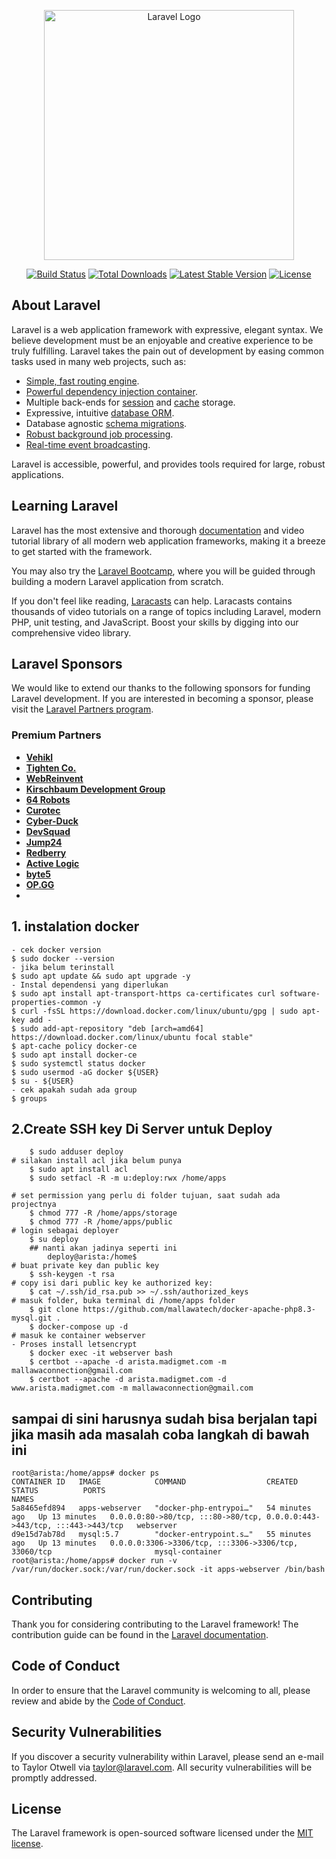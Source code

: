 <p align="center"><a href="https://laravel.com" target="_blank"><img src="https://raw.githubusercontent.com/laravel/art/master/logo-lockup/5%20SVG/2%20CMYK/1%20Full%20Color/laravel-logolockup-cmyk-red.svg" width="400" alt="Laravel Logo"></a></p>

<p align="center">
<a href="https://github.com/laravel/framework/actions"><img src="https://github.com/laravel/framework/workflows/tests/badge.svg" alt="Build Status"></a>
<a href="https://packagist.org/packages/laravel/framework"><img src="https://img.shields.io/packagist/dt/laravel/framework" alt="Total Downloads"></a>
<a href="https://packagist.org/packages/laravel/framework"><img src="https://img.shields.io/packagist/v/laravel/framework" alt="Latest Stable Version"></a>
<a href="https://packagist.org/packages/laravel/framework"><img src="https://img.shields.io/packagist/l/laravel/framework" alt="License"></a>
</p>

## About Laravel

Laravel is a web application framework with expressive, elegant syntax. We believe development must be an enjoyable and creative experience to be truly fulfilling. Laravel takes the pain out of development by easing common tasks used in many web projects, such as:

- [Simple, fast routing engine](https://laravel.com/docs/routing).
- [Powerful dependency injection container](https://laravel.com/docs/container).
- Multiple back-ends for [session](https://laravel.com/docs/session) and [cache](https://laravel.com/docs/cache) storage.
- Expressive, intuitive [database ORM](https://laravel.com/docs/eloquent).
- Database agnostic [schema migrations](https://laravel.com/docs/migrations).
- [Robust background job processing](https://laravel.com/docs/queues).
- [Real-time event broadcasting](https://laravel.com/docs/broadcasting).

Laravel is accessible, powerful, and provides tools required for large, robust applications.

## Learning Laravel

Laravel has the most extensive and thorough [documentation](https://laravel.com/docs) and video tutorial library of all modern web application frameworks, making it a breeze to get started with the framework.

You may also try the [Laravel Bootcamp](https://bootcamp.laravel.com), where you will be guided through building a modern Laravel application from scratch.

If you don't feel like reading, [Laracasts](https://laracasts.com) can help. Laracasts contains thousands of video tutorials on a range of topics including Laravel, modern PHP, unit testing, and JavaScript. Boost your skills by digging into our comprehensive video library.

## Laravel Sponsors

We would like to extend our thanks to the following sponsors for funding Laravel development. If you are interested in becoming a sponsor, please visit the [Laravel Partners program](https://partners.laravel.com).

### Premium Partners

- **[Vehikl](https://vehikl.com/)**
- **[Tighten Co.](https://tighten.co)**
- **[WebReinvent](https://webreinvent.com/)**
- **[Kirschbaum Development Group](https://kirschbaumdevelopment.com)**
- **[64 Robots](https://64robots.com)**
- **[Curotec](https://www.curotec.com/services/technologies/laravel/)**
- **[Cyber-Duck](https://cyber-duck.co.uk)**
- **[DevSquad](https://devsquad.com/hire-laravel-developers)**
- **[Jump24](https://jump24.co.uk)**
- **[Redberry](https://redberry.international/laravel/)**
- **[Active Logic](https://activelogic.com)**
- **[byte5](https://byte5.de)**
- **[OP.GG](https://op.gg)**
- 

## 1. instalation docker
    - cek docker version
    $ sudo docker --version
    - jika belum terinstall
    $ sudo apt update && sudo apt upgrade -y
    - Instal dependensi yang diperlukan
    $ sudo apt install apt-transport-https ca-certificates curl software-properties-common -y
    $ curl -fsSL https://download.docker.com/linux/ubuntu/gpg | sudo apt-key add -
    $ sudo add-apt-repository "deb [arch=amd64] https://download.docker.com/linux/ubuntu focal stable"
    $ apt-cache policy docker-ce
    $ sudo apt install docker-ce
    $ sudo systemctl status docker
    $ sudo usermod -aG docker ${USER}
    $ su - ${USER}
    - cek apakah sudah ada group
    $ groups
## 2.Create SSH key Di Server untuk Deploy
        $ sudo adduser deploy
    # silakan install acl jika belum punya
        $ sudo apt install acl
        $ sudo setfacl -R -m u:deploy:rwx /home/apps

    # set permission yang perlu di folder tujuan, saat sudah ada projectnya
        $ chmod 777 -R /home/apps/storage
        $ chmod 777 -R /home/apps/public
    # login sebagai deployer
        $ su deploy
        ## nanti akan jadinya seperti ini
            deploy@arista:/home$
    # buat private key dan public key
        $ ssh-keygen -t rsa
    # copy isi dari public key ke authorized key:
        $ cat ~/.ssh/id_rsa.pub >> ~/.ssh/authorized_keys
    # masuk folder, buka terminal di /home/apps folder
        $ git clone https://github.com/mallawatech/docker-apache-php8.3-mysql.git .
        $ docker-compose up -d
    # masuk ke container webserver
    - Proses install letsencrypt
        $ docker exec -it webserver bash
        $ certbot --apache -d arista.madigmet.com -m mallawaconnection@gmail.com
        $ certbot --apache -d arista.madigmet.com -d www.arista.madigmet.com -m mallawaconnection@gmail.com
## sampai di sini harusnya sudah bisa berjalan tapi jika masih ada masalah coba langkah di bawah ini
    root@arista:/home/apps# docker ps
    CONTAINER ID   IMAGE            COMMAND                  CREATED          STATUS          PORTS                                                                      NAMES
    5a8465efd894   apps-webserver   "docker-php-entrypoi…"   54 minutes ago   Up 13 minutes   0.0.0.0:80->80/tcp, :::80->80/tcp, 0.0.0.0:443->443/tcp, :::443->443/tcp   webserver
    d9e15d7ab78d   mysql:5.7        "docker-entrypoint.s…"   55 minutes ago   Up 13 minutes   0.0.0.0:3306->3306/tcp, :::3306->3306/tcp, 33060/tcp                       mysql-container
    root@arista:/home/apps# docker run -v /var/run/docker.sock:/var/run/docker.sock -it apps-webserver /bin/bash


## Contributing

Thank you for considering contributing to the Laravel framework! The contribution guide can be found in the [Laravel documentation](https://laravel.com/docs/contributions).

## Code of Conduct

In order to ensure that the Laravel community is welcoming to all, please review and abide by the [Code of Conduct](https://laravel.com/docs/contributions#code-of-conduct).

## Security Vulnerabilities

If you discover a security vulnerability within Laravel, please send an e-mail to Taylor Otwell via [taylor@laravel.com](mailto:taylor@laravel.com). All security vulnerabilities will be promptly addressed.

## License

The Laravel framework is open-sourced software licensed under the [MIT license](https://opensource.org/licenses/MIT).
